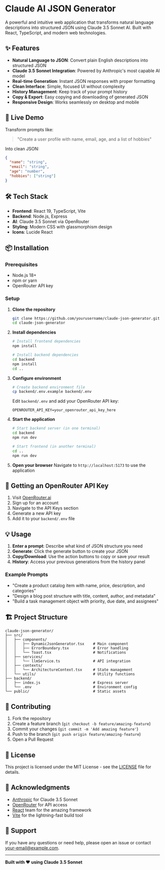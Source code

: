 # Claude AI JSON Generator

A powerful and intuitive web application that transforms natural language descriptions into structured JSON using Claude 3.5 Sonnet AI. Built with React, TypeScript, and modern web technologies.

## ✨ Features

- **Natural Language to JSON**: Convert plain English descriptions into structured JSON
- **Claude 3.5 Sonnet Integration**: Powered by Anthropic's most capable AI model
- **Real-time Generation**: Instant JSON responses with proper formatting
- **Clean Interface**: Simple, focused UI without complexity
- **History Management**: Keep track of your prompt history
- **Copy & Export**: Easy copying and downloading of generated JSON
- **Responsive Design**: Works seamlessly on desktop and mobile

## 🚀 Live Demo

Transform prompts like:
> "Create a user profile with name, email, age, and a list of hobbies"

Into clean JSON:
```json
{
  "name": "string",
  "email": "string", 
  "age": "number",
  "hobbies": ["string"]
}
```

## 🛠️ Tech Stack

- **Frontend**: React 19, TypeScript, Vite
- **Backend**: Node.js, Express
- **AI**: Claude 3.5 Sonnet via OpenRouter
- **Styling**: Modern CSS with glassmorphism design
- **Icons**: Lucide React

## 📦 Installation

### Prerequisites
- Node.js 18+ 
- npm or yarn
- OpenRouter API key

### Setup

1. **Clone the repository**
   ```bash
   git clone https://github.com/yourusername/claude-json-generator.git
   cd claude-json-generator
   ```

2. **Install dependencies**
   ```bash
   # Install frontend dependencies
   npm install
   
   # Install backend dependencies
   cd backend
   npm install
   cd ..
   ```

3. **Configure environment**
   ```bash
   # Create backend environment file
   cp backend/.env.example backend/.env
   ```
   
   Edit `backend/.env` and add your OpenRouter API key:
   ```env
   OPENROUTER_API_KEY=your_openrouter_api_key_here
   ```

4. **Start the application**
   ```bash
   # Start backend server (in one terminal)
   cd backend
   npm run dev
   
   # Start frontend (in another terminal)
   cd ..
   npm run dev
   ```

5. **Open your browser**
   Navigate to `http://localhost:5173` to use the application

## 🔑 Getting an OpenRouter API Key

1. Visit [OpenRouter.ai](https://openrouter.ai)
2. Sign up for an account
3. Navigate to the API Keys section
4. Generate a new API key
5. Add it to your `backend/.env` file

## 💡 Usage

1. **Enter a prompt**: Describe what kind of JSON structure you need
2. **Generate**: Click the generate button to create your JSON
3. **Copy/Download**: Use the action buttons to copy or save your result
4. **History**: Access your previous generations from the history panel

### Example Prompts

- "Create a product catalog item with name, price, description, and categories"
- "Design a blog post structure with title, content, author, and metadata"
- "Build a task management object with priority, due date, and assignees"

## 🏗️ Project Structure

```
claude-json-generator/
├── src/
│   ├── components/
│   │   ├── DynamicJsonGenerator.tsx    # Main component
│   │   ├── ErrorBoundary.tsx           # Error handling
│   │   └── Toast.tsx                   # Notifications
│   ├── services/
│   │   └── llmService.ts               # API integration
│   ├── contexts/
│   │   └── ArchitectureContext.tsx     # State management
│   └── utils/                          # Utility functions
├── backend/
│   ├── index.js                        # Express server
│   └── .env                            # Environment config
└── public/                             # Static assets
```

## 🤝 Contributing

1. Fork the repository
2. Create a feature branch (`git checkout -b feature/amazing-feature`)
3. Commit your changes (`git commit -m 'Add amazing feature'`)
4. Push to the branch (`git push origin feature/amazing-feature`)
5. Open a Pull Request

## 📄 License

This project is licensed under the MIT License - see the [LICENSE](LICENSE) file for details.

## 🙏 Acknowledgments

- [Anthropic](https://anthropic.com) for Claude 3.5 Sonnet
- [OpenRouter](https://openrouter.ai) for API access
- [React](https://react.dev) team for the amazing framework
- [Vite](https://vitejs.dev) for the lightning-fast build tool

## 📧 Support

If you have any questions or need help, please open an issue or contact [your-email@example.com](mailto:your-email@example.com).

---

**Built with ❤️ using Claude 3.5 Sonnet**
